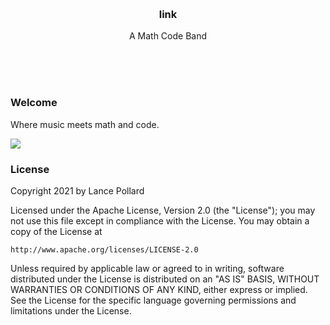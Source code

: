 
<br/>
<br/>
<br/>
<br/>
<br/>
<br/>
<br/>

<h3 align='center'>link</h3>
<p align='center'>
  A Math Code Band
</p>

<br/>
<br/>
<br/>

### Welcome

Where music meets math and code.

<img src='https://github.com/mountbuild/link.band/blob/build/docs/video.gif?raw=true'/>

### License

Copyright 2021 by Lance Pollard

Licensed under the Apache License, Version 2.0 (the "License");
you may not use this file except in compliance with the License.
You may obtain a copy of the License at

    http://www.apache.org/licenses/LICENSE-2.0

Unless required by applicable law or agreed to in writing, software
distributed under the License is distributed on an "AS IS" BASIS,
WITHOUT WARRANTIES OR CONDITIONS OF ANY KIND, either express or implied.
See the License for the specific language governing permissions and
limitations under the License.

<br/>
<br/>
